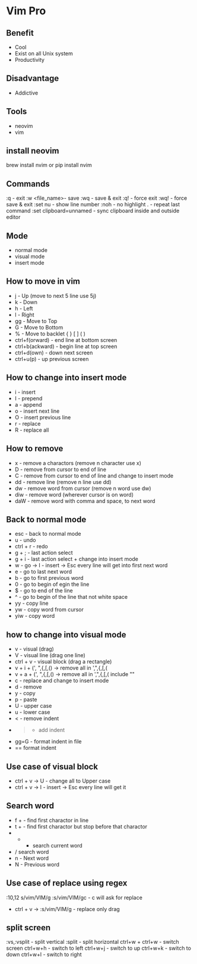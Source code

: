 # Vim Pro
## Benefit
- Cool
- Exist on all Unix system
- Productivity

## Disadvantage
- Addictive

## Tools
- neovim
- vim

## install neovim
brew install nvim or pip install nvim

## Commands
:q - exit
:w <file_name>- save
:wq - save & exit
:q! - force exit
:wq! - force save & exit
:set nu - show line number
:noh - no highlight
. - repeat last command
:set clipboard=unnamed - sync clipboard inside and outside editor

## Mode
- normal mode
- visual mode
- insert mode

## How to move in vim
- j - Up (move to next 5 line use 5j)
- k - Down
- h - Left
- l - Right
- gg - Move to Top
- G - Move to Bottom
- % - Move to backlet {  } [ ] ( )  
- ctrl+f(orward) - end line at bottom screen
- ctrl+b(ackward) - begin line at top screen
- ctrl+d(own) - down next screen
- ctrl+u(p) - up previous screen

## How to change into insert mode
- i - insert
- I - prepend
- a - append
- o - insert next line
- O - insert previous line
- r - replace 
- R - replace all  

## How to remove 
- x - remove a charactors (remove n character use <n>x)
- D - remove from cursor to end of line
- C - remove from cursor to end of line and change to insert mode
- dd - remove line (remove n line use <n>dd)
- dw - remove word from cursor (remove n word use <n>dw)  
- diw - remove word (wherever cursor is on word) 
- daW - remove word with comma and space, to next word

## Back to normal mode 
- esc - back to normal mode
- u - undo
- ctrl + r - redo
- g + ; - last action select
- g + i - last action select + change into insert mode
- w - go -> I - insert -> Esc every line will get into first next word
- e - go to last next word
- b - go to first previous word
- 0 - go to begin of egin the line
- $ - go to end of the line
- ^ - go to begin of the line that not white space
- yy - copy line
- yw - copy word from cursor
- yiw - copy word 

## how to change into visual mode
- v - visual (drag)
- V - visual line (drag one line)
- ctrl + v - visual block (drag a rectangle) 
- v + i + (', ",{,[,() -> remove all in ',",{,[,(
- v + a + (', ",{,[,() -> remove all in ',",{,[,( include ""
- c - replace and change to insert mode
- d - remove 
- y - copy 
- p - paste
- U - upper case
- u - lower case 
- < - remove indent
- > - add indent 
- gg=G - format indent in file
- == format indent

## Use case of visual block
- ctrl + v -> U - change all to Upper case
- ctrl + v -> I - insert -> Esc every line will get it

## Search word 
- f + <char> - find first charactor in line
- t + <char> - find first charactor but stop before that charactor
- * - search current word
- / search word
- n - Next word
- N - Previous word

## Use case of replace using regex
:10,12 s/vim/VIM/g 
:s/vim/VIM/gc - c will ask for replace
- ctrl + v -> :s/vim/VIM/g - replace only drag

## split screen
:vs,:vsplit - split vertical
:split - split horizontal
ctrl+w + ctrl+w - switch screen
ctrl+w+h - switch to left
ctrl+w+j - switch to up
ctrl+w+k - switch to down
ctrl+w+l - switch to right
